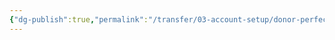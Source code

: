 ```yaml
---
{"dg-publish":true,"permalink":"/transfer/03-account-setup/donor-perfect/us/boarding-tool/"}
---
```


